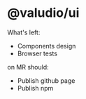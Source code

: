 # @valudio/ui

What's left:
- Components design
- Browser tests

on MR should:
- Publish github page
- Publish npm